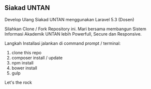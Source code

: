 ## Siakad UNTAN

Develop Ulang Siakad UNTAN menggunakan Laravel 5.3 (Dosen)

Silahkan Clone / Fork Repository ini. Mari bersama membangun Sistem Informasi Akademik UNTAN lebih Powerfull, Secure dan Responsive.

Langkah Installasi jalankan di command prompt / terminal:

1. clone this repo
2. composer install / update
3. npm install
4. bower install
5. gulp

Let's the rock